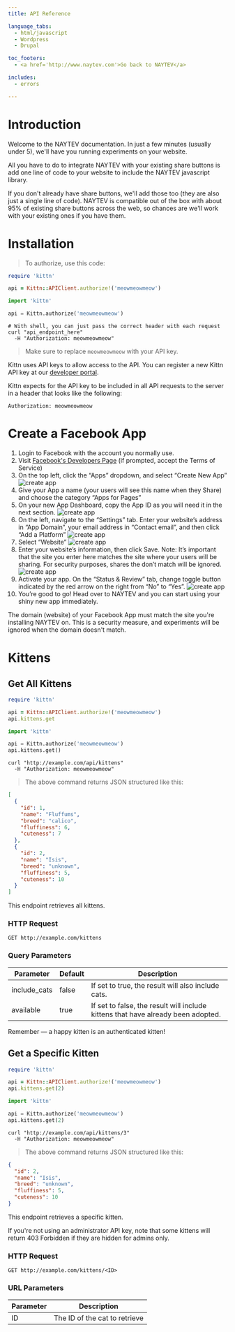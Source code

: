 ```yaml
---
title: API Reference

language_tabs:
  - html/javascript
  - Wordpress
  - Drupal

toc_footers:
  - <a href='http://www.naytev.com'>Go back to NAYTEV</a>

includes:
  - errors

---
```


# Introduction

Welcome to the NAYTEV documentation. In just a few minutes (usually under 5), we'll have you running experiments on your website.

All you have to do to integrate NAYTEV with your existing share buttons is add one line of code to your website to include the NAYTEV javascript library.

If you don't already have share buttons, we'll add those too (they are also just a single line of code). NAYTEV is compatible out of the box with about 95% of existing share buttons across the web, so chances are we'll work with your existing ones if you have them.

# Installation

> To authorize, use this code:

```ruby
require 'kittn'

api = Kittn::APIClient.authorize!('meowmeowmeow')
```

```python
import 'kittn'

api = Kittn.authorize('meowmeowmeow')
```

```shell
# With shell, you can just pass the correct header with each request
curl "api_endpoint_here"
  -H "Authorization: meowmeowmeow"
```

> Make sure to replace `meowmeowmeow` with your API key.

Kittn uses API keys to allow access to the API. You can register a new Kittn API key at our [developer portal](http://example.com/developers).

Kittn expects for the API key to be included in all API requests to the server in a header that looks like the following:

`Authorization: meowmeowmeow`

# Create a Facebook App

1. Login to Facebook with the account you normally use. 
1. Visit <a href="http://developers.facebook.com" target="_blank">Facebook's Developers Page</a> (if prompted, accept the Terms of Service) 
1. On the top left, click the “Apps” dropdown,  and select “Create New App” ![create app](facebook/createApp.png)
1. Give your App a name (your users will see this name when they Share) and choose the category “Apps for Pages” 
1. On your new App Dashboard, copy the App ID as you will need it in the next section. ![create app](facebook/appID.png)
1. On the left, navigate to the “Settings” tab. Enter your website’s address in “App Domain”, your email address in “Contact email”, and then click “Add a Platform” ![create app](facebook/addPlatform.png)
1. Select “Website” ![create app](facebook/website.png)
1. Enter your website’s information, then click Save. Note: It’s important that the site you enter here matches the site where your users will be sharing. For security purposes, shares the don’t match will be ignored. ![create app](facebook/websiteDetails.png)
1. Activate your app.  On the “Status & Review” tab, change toggle button indicated by the red arrow on the right from “No” to “Yes”. ![create app](facebook/activate.png)
1. You’re good to go! Head over to NAYTEV and you can start using your shiny new app immediately. 

<aside class="notice">
The domain (website) of your Facebook App must match the site you're installing NAYTEV on. This is a security measure, and experiments will be ignored when the domain doesn't match.
</aside>

# Kittens

## Get All Kittens

```ruby
require 'kittn'

api = Kittn::APIClient.authorize!('meowmeowmeow')
api.kittens.get
```

```python
import 'kittn'

api = Kittn.authorize('meowmeowmeow')
api.kittens.get()
```

```shell
curl "http://example.com/api/kittens"
  -H "Authorization: meowmeowmeow"
```

> The above command returns JSON structured like this:

```json
[
  {
    "id": 1,
    "name": "Fluffums",
    "breed": "calico",
    "fluffiness": 6,
    "cuteness": 7
  },
  {
    "id": 2,
    "name": "Isis",
    "breed": "unknown",
    "fluffiness": 5,
    "cuteness": 10
  }
]
```

This endpoint retrieves all kittens.

### HTTP Request

`GET http://example.com/kittens`

### Query Parameters

Parameter | Default | Description
--------- | ------- | -----------
include_cats | false | If set to true, the result will also include cats.
available | true | If set to false, the result will include kittens that have already been adopted.

<aside class="success">
Remember — a happy kitten is an authenticated kitten!
</aside>

## Get a Specific Kitten

```ruby
require 'kittn'

api = Kittn::APIClient.authorize!('meowmeowmeow')
api.kittens.get(2)
```

```python
import 'kittn'

api = Kittn.authorize('meowmeowmeow')
api.kittens.get(2)
```

```shell
curl "http://example.com/api/kittens/3"
  -H "Authorization: meowmeowmeow"
```

> The above command returns JSON structured like this:

```json
{
  "id": 2,
  "name": "Isis",
  "breed": "unknown",
  "fluffiness": 5,
  "cuteness": 10
}
```

This endpoint retrieves a specific kitten.

<aside class="warning">If you're not using an administrator API key, note that some kittens will return 403 Forbidden if they are hidden for admins only.</aside>

### HTTP Request

`GET http://example.com/kittens/<ID>`

### URL Parameters

Parameter | Description
--------- | -----------
ID | The ID of the cat to retrieve

